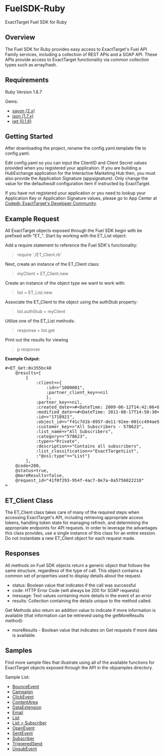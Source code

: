 FuelSDK-Ruby
============

ExactTarget Fuel SDK for Ruby

## Overview ##
The Fuel SDK for Ruby provides easy access to ExactTarget's Fuel API Family services, including a collection of REST APIs and a SOAP API. These APIs provide access to ExactTarget functionality via common collection types such as array/hash. 

## Requirements ##
Ruby Version 1.8.7

Gems:

- [savon (2.x)](http://rubygems.org/gems/savon)
- [json (1.7.x)](http://rubygems.org/gems/json)
- [jwt (0.1.6)](https://rubygems.org/gems/jwt)


## Getting Started ##
After downloading the project, rename the config.yaml.template file to config.yaml. 

Edit config.yaml so you can input the ClientID and Client Secret values provided when you registered your application. If you are building a HubExchange application for the Interactive Marketing Hub then, you must also provide the Application Signature (appsignature).  Only change the value for the defaultwsdl configuration item if instructed by ExactTarget.

If you have not registered your application or you need to lookup your Application Key or Application Signature values, please go to App Center at [Code@: ExactTarget's Developer Community](http://code.exacttarget.com/appcenter "Code@ App Center").

## Example Request ##
All ExactTarget objects exposed through the Fuel SDK begin with be prefixed with "ET\_".  Start by working with the ET_List object:

Add a require statement to reference the Fuel SDK's functionality:
> require './ET_Client.rb'

Next, create an instance of the ET_Client class:
> myClient = ET_Client.new

Create an instance of the object type we want to work with:
> list = ET_List.new

Associate the ET_Client to the object using the authStub property:
> list.authStub = myClient

Utilize one of the ET_List methods:
> response = list.get

Print out the results for viewing
> p response

**Example Output:**

<pre>
#&lt;ET_Get:0x355bc48 
	@results=[
		{
			:client=>{
				:id=>"1000001", 
				:partner_client_key=>nil
				}, 
			:partner_key=>nil, 
			:created_date=>#&lt;DateTime: 2009-06-12T14:42:06+00:00 ((2454995j,52926s,100000000n),+0s,2299161j)&gt;, 
			:modified_date=>#&lt;DateTime: 2011-08-17T14:50:30+00:00 ((2455791j,53430s,697000000n),+0s,2299161j)&gt;, 
			:id=>"1718921", 
			:object_id=>"f41c7d1b-8957-de11-92ee-001cc494ae9e", 
			:customer_key=>"All Subscribers - 578623", 
			:list_name=>"All Subscribers", 
			:category=>"578623", 
			:type=>"Private", 
			:description=>"Contains all subscribers", 
			:list_classification=>"ExactTargetList", 
			:"@xsi:type"=>"List"}
		], 
	@code=200, 
	@status=true, 
	@moreResults=false, 
	@request_id="41f0f293-954f-4ac7-8e7a-0a5756022218"
>
</pre>

## ET\_Client Class ##

The ET\_Client class takes care of many of the required steps when accessing ExactTarget's API, including retrieving appropriate access tokens, handling token state for managing refresh, and determining the appropriate endpoints for API requests.  In order to leverage the advantages this class provides, use a single instance of this class for an entire session.  Do not instantiate a new ET_Client object for each request made. 

## Responses ##
All methods on Fuel SDK objects return a generic object that follows the same structure, regardless of the type of call.  This object contains a common set of properties used to display details about the request.

- status: Boolean value that indicates if the call was successful
- code: HTTP Error Code (will always be 200 for SOAP requests)
- message: Text values containing more details in the event of an error
- results: Collection containing the details unique to the method called. 

Get Methods also return an addition value to indicate if more information is available (that information can be retrieved using the getMoreResults method):

 - moreResults - Boolean value that indicates on Get requests if more data is available. 


## Samples ##
Find more sample files that illustrate using all of the available functions for ExactTarget objects exposed through the API in the objsamples directory. 

Sample List:

 - [BounceEvent](https://github.com/ExactTarget/FuelSDK-Ruby/blob/master/objsamples/sample-bounceevent.rb)
 - [Campaign](https://github.com/ExactTarget/FuelSDK-Ruby/blob/master/objsamples/sample-campaign.rb)
 - [ClickEvent](https://github.com/ExactTarget/FuelSDK-Ruby/blob/master/objsamples/sample-clickevent.rb)
 - [ContentArea](https://github.com/ExactTarget/FuelSDK-Ruby/blob/master/objsamples/sample-contentarea.rb)
 - [DataExtension](https://github.com/ExactTarget/FuelSDK-Ruby/blob/master/objsamples/sample-dataextension.rb)
 - [Email](https://github.com/ExactTarget/FuelSDK-Ruby/blob/master/objsamples/sample-email.rb)
 - [List](https://github.com/ExactTarget/FuelSDK-Ruby/blob/master/objsamples/sample-list.rb)
 - [List > Subscriber](https://github.com/ExactTarget/FuelSDK-Ruby/blob/master/objsamples/sample-list.subscriber.rb)
 - [OpenEvent](https://github.com/ExactTarget/FuelSDK-Ruby/blob/master/objsamples/sample-openevent.rb)
 - [SentEvent](https://github.com/ExactTarget/FuelSDK-Ruby/blob/master/objsamples/sample-sentevent.rb)
 - [Subscriber](https://github.com/ExactTarget/FuelSDK-Ruby/blob/master/objsamples/sample-subscriber.rb)
 - [TriggeredSend](https://github.com/ExactTarget/FuelSDK-Ruby/blob/master/objsamples/sample-triggeredsend.rb)
 - [UnsubEvent](https://github.com/ExactTarget/FuelSDK-Ruby/blob/master/objsamples/sample-unsubevent.rb)


 



